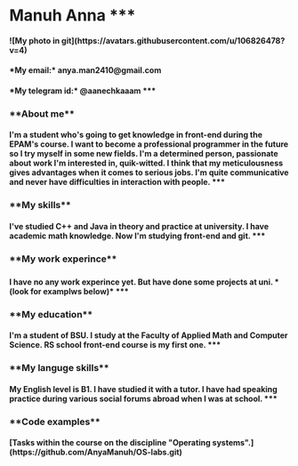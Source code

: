 <h1>Manuh Anna
***
<h4>![My photo in git](https://avatars.githubusercontent.com/u/106826478?v=4)

<h4>*My email:* anya.man2410@gmail.com
<h4>*My telegram id:* @aanechkaaam
***

<h3>**About me**

<h4>I'm a student who's going to get knowledge in front-end during the EPAM's course. I want to become a professional programmer in the future so I try myself in some new fields. I'm a determined person, passionate about work I'm interested in, quik-witted. I think that my meticulousness gives advantages when it comes to serious jobs. I'm quite communicative and never have difficulties in interaction with people.
***

<h3>**My skills**

<h4>I've studied C++ and Java in theory and practice at university. I have academic math knowledge. Now I'm studying front-end and git.
***

<h3>**My work experince**<h3>

<h4>I have no any work experince yet. But have done some projects at uni.
*(look for examplws below)*
***

<h3>**My education**

<h4>I'm a student of BSU. I study at the Faculty of Applied Math and Computer Science. RS school front-end course is my first one.
***

<h3>**My languge skills**

<h4>My English level is B1. I have studied it with a tutor. I have had speaking practice during various social forums abroad when I was at school.
***

<h3>**Code examples**

<h4>[Tasks within the course on the discipline "Operating systems".](https://github.com/AnyaManuh/OS-labs.git)
